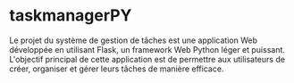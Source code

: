 # taskmanagerPY
Le projet du système de gestion de tâches est une application Web développée en utilisant Flask, un framework Web Python léger et puissant. L'objectif principal de cette application est de permettre aux utilisateurs de créer, organiser et gérer leurs tâches de manière efficace.
